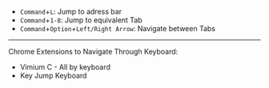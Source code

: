 - `Command`+`L`: Jump to adress bar
- `Command`+`1-8`: Jump to equivalent Tab
- `Command`+`Option`+`Left/Right Arrow`: Navigate between Tabs

---

Chrome Extensions to Navigate Through Keyboard:
- Vimium C - All by keyboard
- Key Jump Keyboard